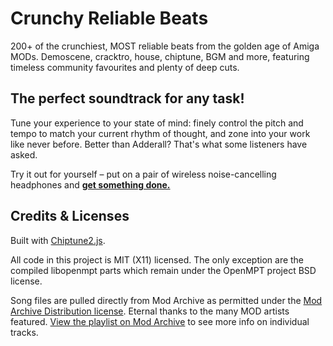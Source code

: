 # Crunchy Reliable Beats

200+ of the crunchiest, MOST reliable beats from the golden age of Amiga MODs. Demoscene, cracktro, house, chiptune, BGM and more, featuring timeless community favourites and plenty of deep cuts.

## The perfect soundtrack for any task!

Tune your experience to your state of mind: finely control the pitch and tempo to match your current rhythm of thought, and zone into your work like never before. Better than Adderall? That's what some listeners have asked.

Try it out for yourself – put on a pair of wireless noise-cancelling headphones and **[get something done.](https://christiancodes.github.io/crunchy-reliable-beats/)**


## Credits & Licenses

Built with [Chiptune2.js](https://github.com/deskjet/chiptune2.js).

All code in this project is MIT (X11) licensed. The only exception are the compiled libopenmpt parts which remain under the OpenMPT project BSD license.

Song files are pulled directly from Mod Archive as permitted under the [Mod Archive Distribution license](https://modarchive.org/index.php?terms-upload). Eternal thanks to the many MOD artists featured. [View the playlist on Mod Archive](https://modarchive.org/index.php?request=view_member_favourites&query=93325) to see more info on individual tracks.
